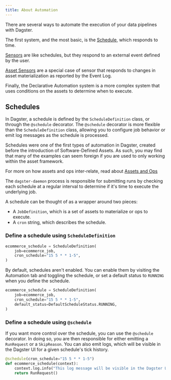 ```yaml
---
title: About Automation
---
```


There are several ways to automate the execution of your data pipelines with Dagster.

The first system, and the most basic, is the [Schedule](/guides/schedules), which responds to time.

[Sensors](/guides/sensors) are like schedules, but they respond to an external event defined by the user.

[Asset Sensors](/guides/asset-sensors) are a special case of sensor that responds to changes in asset materialization
as reported by the Event Log.

Finally, the Declarative Automation system is a
more complex system that uses conditions on the assets to determine when to execute.

## Schedules

In Dagster, a schedule is defined by the `ScheduleDefinition` class, or through the `@schedule` decorator. The `@schedule`
decorator is more flexible than the `ScheduleDefinition` class, allowing you to configure job behavior or emit log messages
as the schedule is processed.

Schedules were one of the first types of automation in Dagster, created before the introduction of Software-Defined Assets.
As such, you may find that many of the examples can seem foreign if you are used to only working within the asset framework.

For more on how assets and ops inter-relate, read about [Assets and Ops](/concepts/assets#assets-and-ops)

The `dagster-daemon` process is responsible for submitting runs by checking each schedule at a regular interval to determine
if it's time to execute the underlying job.

A schedule can be thought of as a wrapper around two pieces:

- A `JobDefinition`, which is a set of assets to materialize or ops to execute.
- A `cron` string, which describes the schedule.

### Define a schedule using `ScheduleDefinition`

```python
ecommerce_schedule = ScheduleDefinition(
    job=ecommerce_job,
    cron_schedule="15 5 * * 1-5",
)
```

By default, schedules aren't enabled. You can enable them by visiting the Automation tab and toggling the schedule,
or set a default status to `RUNNING` when you define the schedule.

```python
ecommerce_schedule = ScheduleDefinition(
    job=ecommerce_job,
    cron_schedule="15 5 * * 1-5",
    default_status=DefaultScheduleStatus.RUNNING,
)
```

### Define a schedule using `@schedule`

If you want more control over the schedule, you can use the `@schedule` decorator. In doing so, you are then responsible for either
emitting a `RunRequest` or a `SkipReason`. You can also emit logs, which will be visible in the Dagster UI for a given schedule's tick history.

```python
@schedule(cron_schedule="15 5 * * 1-5")
def ecommerce_schedule(context):
    context.log.info("This log message will be visible in the Dagster UI.")
    return RunRequest()
```
